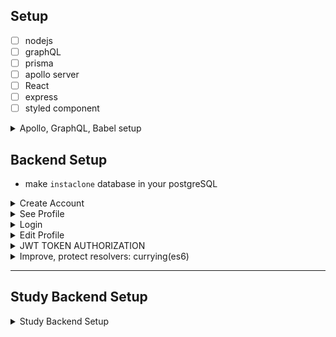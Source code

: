 ## Setup

- [ ] nodejs
- [ ] graphQL
- [ ] prisma
- [ ] apollo server
- [ ] React
- [ ] express
- [ ] styled component

<details>
<summary> Apollo, GraphQL, Babel setup  </summary>

```bash
npm init -y
npm i apollo-server graphql
npm i nodemon --save-dev
```

- write `server.js` with apollo-server graphql codes
- Error: SyntaxError: Cannot use import statement outside a module
  - Solution: if you wrote `import` in `server.js`, add `"type": "module"` in `package.json`

```bash
npm i @babel/core @babel/preset-env @babel/node --save-dev
```

- create `babel.config.json`
- `babel.config.json` : add presets config

```
{
	"presets": ["@babel/preset-env"]
}
```

- now you can delete `"type": "module"` in `package.json`
  - because `module type` can occur some limitations
- change `package.json` command to
  - `"dev": "nodemon --exec babel-node server.js"`
- using babel allows your code available to whatever node version it is.

</details>

## Backend Setup

- make `instaclone` database in your postgreSQL

<details>
<summary> Create Account </summary>

```bash
npx prisma init
```

```
✔ Your Prisma schema was created at prisma/schema.prisma
  You can now open it in your favorite editor.

warn Prisma would have added DATABASE_URL but it already exists in .env
warn You already have a .gitignore. Don't forget to exclude .env to not commit any secret.

Next steps:
1. Set the DATABASE_URL in the .env file to point to your existing database. If your database has no tables yet,
read https://pris.ly/d/getting-started
2. Set the provider of the datasource block in schema.prisma to match your database: postgresql, mysql, sqlite, sqlserver, mongodb or cockroachdb.
3. Run prisma db pull to turn your database schema into a Prisma schema.
4. Run prisma generate to generate the Prisma Client. You can then start querying your database.

More information in our documentation:
https://pris.ly/d/getting-started

```

- create `Model User` in `schema.prisma` file
- prisma migrate: `npm run migrate`
- ready to run server? Not yet. Before that, we need schema, typedefs, resolvers
- Synchronize Schemas
  - typeDefs/mutations/queries.js : GRAPHQL Schema
  - schema.prism: PRISMA Schema
- always `npm run migrate` whenever you change `schema.prisma`
- create account in `users.mutations.js`
- download bcrypt npm for hasing password

```bash
npm i bcrypt
```

</details>

<details>
<summary> See Profile</summary>

- write `seeProfile` Query in `users.queries.js`

</details>

<details>
<summary> Login </summary>

```bash
npm i jsonwebtoken
```

로그인 방법

- token: when server is not connected to frontend, or in separate servers
- cookie, session: when server/frontend are on the same place

JWT

- issue a token and send it to the user: json web token
- don't put any private information in token
- not about secrecy, knowing who signed it

</details>

<details>
<summary> Edit Profile </summary>

- no properties are required
- prisma doesn't send undefined/null value
- need to bcrypt.hash new password
- use async and await, spread operator
- in resolvers, return correct type (as you wrote in typeDefs)
</details>

<details>
<summary> JWT TOKEN AUTHORIZATION </summary>

- example: 
	- when editing profile, the user has to send you its token to verify its identification
	- `jwt.verify(token, process.env.SECRET_KEY)` to check jwt
- BUT we're not going to write token on every mutation
- SEND TOKEN AUTOMATICALLY
	- Pass on JWT TOKEN inside HTTP-HEADER
	- screenshot apollo graphql studio
![httpheaders]("./static/headerhttp.png");

- HOW ?
	- graphql accepts 4 parameters: root, args, context, info
	- `context` is available in all resolvers
	- WHO is creating graphql ? APOLLO SERVER `server.js`
	- put jwt token inside context, which all resolvers can access
- BUT LET'S PUT IN HTTP HEADER
	- `context` can have function inside
	- [resoler - context](https://www.apollographql.com/docs/apollo-server/data/resolvers#the-context-argument)
	- WHEN YOU ARE TESTING
		- Studio ApolloGraphql: Add Authorization token in Headers section
		- The code will access that token via `req.headers.authorization`
		- inject auth jwt token into `context request`
- IMPROVE!
	- instead of keep verifying token, what we need is verifying user
	- `users.utils.js`
	- pass on `loggedInUser` info via `context` instead.

</details>

<details>
<summary> Improve, protect resolvers: currying(es6) </summary>
- currying
	- function returns another function
	- redux uses this


</details>

<hr />

## Study Backend Setup

<details>
<summary> Study Backend Setup </summary>
<br>
<h2>Prisma, PostgresQL</h2>

- [x] install prisma
- [x] prisma migrate
- [x] prisma client
- [x] create schema.js
- [x] server.js / client.js

- https://www.prisma.io/
- ORM: you don't write sql. Talks to database. You write javascript. Prisma translates them into sql.
- Better to write in Typescript, if you can.
- Prisma will generate client which will talk to your database via Javascript code.

```
npm install prisma -D
npx prisma init
```

<h2>Install postgresql database, admin</h2>

- https://www.enterprisedb.com/downloads/postgres-postgresql-downloads
- install (mac): https://postgresapp.com/
- install admin (windows): https://www.pgadmin.org/download/pgadmin-4-windows/
- connect your database url with prisma via `.env` file
- change `DATABASE_URL` in `.env` : username (db owner name), db name

<h2>Install Prisma</h2>

- vscode extension: install `prisma`
- write in `prisma/schema.prisma`. it looks similar to graphql, but it's not exactly graphql.
- next stpe: **prisma migrate**: https://www.prisma.io/docs/concepts/components/prisma-migrate
- no need to write `--name init` for now.

```bash
npx prisma migrate dev --name init
```

- if you get E1000 error: need correct password in .env DATABASE_URL
- it would generate `migrations` folder and auto-download prisma client because of `dev` command.
- test in `studio.apollographql.com`

```
mutation Mutation($title: String!, $year: Int!, $genre: String) {
  createWebtoon(title: $title, year: $year, genre: $genre){
    title
    year
    genre
    id
    createdAt
  }
}
```

```bash
npx prisma studio
```

- Show/Edit Database in Browser: `localhost:5555`

<h2>Organize schema files</h2>

```bash
npm i @graphql-tools/schema @graphql-tools/merge @graphql-tools/load-files
```

- https://www.graphql-tools.com/docs/schema-merging#file-loading
- `export default` from database queries/mutation/typeDefs js files
- import into `schema.js` via `graphql-tools` to load files, merge, and make schema

<h2>Configure virtual environment</h2>

- install dotenv

```bash
npm i dotenv
```

- run `dotenv` at the top of your app (top of everything)
- `dotenv` doesn't use import statement because `import` wouldn't execute.
- write: `require('dotenv').config()`
- same as

```js
import dotenv from "dotenv";
dotenv.config();
```

</details>

